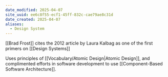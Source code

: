 ```yaml
---
date_modified: 2025-04-07
site_uuid: ee6c8f55-ecf1-45ff-832c-cae79ae8c31d
date_created: 2025-04-07
aliases:
  - Design System
---
```


[[Brad Frost]] cites the 2012 article by Laura Kalbag as one of the first primers on [[Design Systems]]

Uses principles of [[Vocabulary/Atomic Design|Atomic Design]], and complimented efforts in software development to use [[Component-Based Software Architecture]].